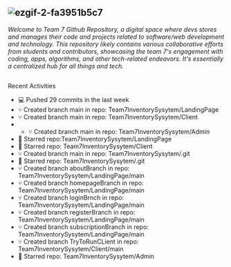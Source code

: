 ## ![ezgif-2-fa3951b5c7](https://github.com/Team7InventorySystem/.github/assets/150554741/579d5845-76d9-4bd6-a076-3e2154e39e95)
<!--![ezgif-1-7d8596c360](https://github.com/Team7InventorySystem/.github/assets/150554741/d6295054-4a3b-42c9-bbd1-4c188af1f83a)-->
_Welcome to Team 7 Github Repository, a digital space where devs stores and manages their code and projects related to software/web development and technology. This repository likely contains various collaborative efforts from students and contributors, showcasing the team 7's engagement with coding, apps, algorithms, and other tech-related endeavors. It's essentially a centralized hub for all things and tech._
##
Recent Activities
- 💻 Pushed 29 commits in the last week
- ⑂ Created branch main in repo: Team7InventorySysytem/LandingPage
- ⑂ Created branch main in repo: Team7InventorySysytem/Client
- - ⑂ Created branch main in repo: Team7InventorySysytem/Admin
- 🌟 Starred repo:Team7InventorySysytem/LandingPage
- 🌟 Starred repo: Team7InventorySysytem/Client
- ⑂ Created branch main in repo: Team7InventorySysytem/.git
- 🌟 Starred repo: Team7InventorySysytem/.git
- ⑂ Created branch aboutBranch in repo: Team7InventorySysytem/LandingPage/main
- ⑂ Created branch homepageBranch in repo: Team7InventorySysytem/LandingPage/main
- ⑂ Created branch loginBrnch in repo: Team7InventorySysytem/LandingPage/main
- ⑂ Created branch registerBranch in repo: Team7InventorySysytem/LandingPage/main
- ⑂ Created branch subscriptionBranch in repo: Team7InventorySysytem/LandingPage/main
- ⑂ Created branch TryToRunCLient in repo: Team7InventorySysytem/Client/main
- 🌟 Starred repo: Team7InventorySysytem/Admin
##
##
